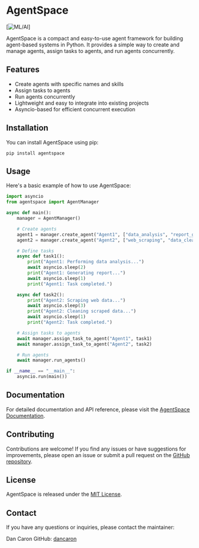 # AgentSpace

[![ML/AI](https://img.shields.io/badge/ML-AI-blue)]

AgentSpace is a compact and easy-to-use agent framework for building agent-based systems in Python. It provides a simple way to create and manage agents, assign tasks to agents, and run agents concurrently.

## Features

- Create agents with specific names and skills
- Assign tasks to agents
- Run agents concurrently
- Lightweight and easy to integrate into existing projects
- Asyncio-based for efficient concurrent execution

## Installation

You can install AgentSpace using pip:

```
pip install agentspace
```

## Usage

Here's a basic example of how to use AgentSpace:

```python
import asyncio
from agentspace import AgentManager

async def main():
    manager = AgentManager()

    # Create agents
    agent1 = manager.create_agent("Agent1", ["data_analysis", "report_generation"])
    agent2 = manager.create_agent("Agent2", ["web_scraping", "data_cleaning"])

    # Define tasks
    async def task1():
        print("Agent1: Performing data analysis...")
        await asyncio.sleep(2)
        print("Agent1: Generating report...")
        await asyncio.sleep(1)
        print("Agent1: Task completed.")

    async def task2():
        print("Agent2: Scraping web data...")
        await asyncio.sleep(3)
        print("Agent2: Cleaning scraped data...")
        await asyncio.sleep(1)
        print("Agent2: Task completed.")

    # Assign tasks to agents
    await manager.assign_task_to_agent("Agent1", task1)
    await manager.assign_task_to_agent("Agent2", task2)

    # Run agents
    await manager.run_agents()

if __name__ == "__main__":
    asyncio.run(main())
```

## Documentation

For detailed documentation and API reference, please visit the [AgentSpace Documentation](https://github.com/dancaron/agentspace/wiki).

## Contributing

Contributions are welcome! If you find any issues or have suggestions for improvements, please open an issue or submit a pull request on the [GitHub repository](https://github.com/yourusername/agentspace).

## License

AgentSpace is released under the [MIT License](https://github.com/dancaron/agentspace/blob/main/LICENSE).

## Contact

If you have any questions or inquiries, please contact the maintainer:

Dan Caron
GitHub: [dancaron](https://github.com/dancaron)
